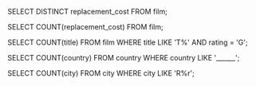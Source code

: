 SELECT DISTINCT replacement_cost FROM film;

SELECT COUNT(replacement_cost) FROM film;

SELECT COUNT(title) FROM film
WHERE title LIKE 'T%' AND rating = 'G';

SELECT COUNT(country) FROM country
WHERE country LIKE '______';

SELECT COUNT(city) FROM city
WHERE city LIKE 'R%r';
